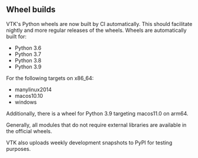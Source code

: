 ## Wheel builds

VTK's Python wheels are now built by CI automatically. This should facilitate
nightly and more regular releases of the wheels. Wheels are automatically built for:

  - Python 3.6
  - Python 3.7
  - Python 3.8
  - Python 3.9

For the following targets on x86\_64:

  - manylinux2014
  - macos10.10
  - windows

Additionally, there is a wheel for Python 3.9 targeting macos11.0 on arm64.

Generally, all modules that do not require external libraries are available in
the official wheels.

VTK also uploads weekly development snapshots to PyPI for testing purposes.
